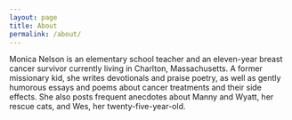 ```yaml
---
layout: page
title: About
permalink: /about/
---
```


Monica Nelson is an elementary school teacher and an eleven-year breast cancer survivor currently living in Charlton, Massachusetts.
A former missionary kid, she writes devotionals and praise poetry, as well as gently humorous essays and poems about cancer treatments and their side effects.
She also posts frequent anecdotes about Manny and Wyatt, her rescue cats, and Wes, her twenty-five-year-old.

